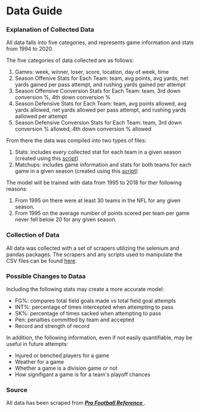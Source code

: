 # Data Guide 

### Explanation of Collected Data 
All data falls into five categories, and represents game information and stats from 1994 to 2020. 

The five categories of data collected are as follows:
1. Games: week, winner, loser, score, location, day of week, time
2. Season Offenive Stats for Each Team: team, avg points, avg yards, net yards gained per pass attempt, and rushing yards gained per attempt
3. Season Offensive Conversion Stats for Each Team: team, 3rd down conversion %, 4th down conversion %
4. Season Defensive Stats for Each Team: team, avg points allowed, avg yards allowed, net yards allowed per pass attempt, and rushing yards aallowed per attempt
5. Season Defensive Conversion Stats for Each Team: team, 3rd down conversion % allowed, 4th down conversion % allowed

From there the data was compiled into two types of files:
1. Stats: includes every collected stat for each team in a given season (created using this [script](/Data/WebScrapers/csvMerger.py))
2. Matchups: includes game information and stats for both teams for each game in a given season (created using this [script](/Data/WebScrapers/Matchup.py))

The model will be trained with data from 1995 to 2018 for ther following reasons: 
1. From 1995 on there were at least 30 teams in the NFL for any given season.
2. From 1995 on the average number of points scored per team per game never fell below 20 for any given season. 

### Collection of Data
All data was collected with a set of scrapers utilizing the selenium and pandas packages. The scrapers and any scripts used to manipulate the CSV files can be found [here](/Data/WebScrapers). 

### Possible Changes to Dataa
Including the following stats may create a more accurate model:
* FG%: compares total field goals made vs total field goal attempts
* INT%: percentage of times intercepted when attempting to pass
* SK%: percentage of times sacked when attempting to pass
* Pen: penalties committed by team and accepted 
* Record and strength of record 

In addition, the following information, even if not easily quantifiable, may be useful in future attempts:
* Injured or benched players for a game
* Weather for a game 
* Whether a game is a division game or not
* How signifigant a game is for a team's playoff chances


### Source
All data has been scraped from <a href='https://www.pro-football-reference.com/'> _**Pro Football Reference**_ </a>. 

